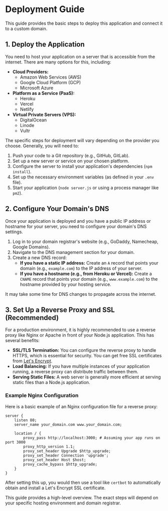 # Deployment Guide

This guide provides the basic steps to deploy this application and connect it to a custom domain.

## 1. Deploy the Application

You need to host your application on a server that is accessible from the internet. There are many options for this, including:

- **Cloud Providers:**
  - Amazon Web Services (AWS)
  - Google Cloud Platform (GCP)
  - Microsoft Azure
- **Platform as a Service (PaaS):**
  - Heroku
  - Vercel
  - Netlify
- **Virtual Private Servers (VPS):**
  - DigitalOcean
  - Linode
  - Vultr

The specific steps for deployment will vary depending on the provider you choose. Generally, you will need to:

1.  Push your code to a Git repository (e.g., GitHub, GitLab).
2.  Set up a new server or service on your chosen platform.
3.  Configure the server to install your application's dependencies (`npm install`).
4.  Set up the necessary environment variables (as defined in your `.env` file).
5.  Start your application (`node server.js` or using a process manager like `pm2`).

## 2. Configure Your Domain's DNS

Once your application is deployed and you have a public IP address or hostname for your server, you need to configure your domain's DNS settings.

1.  Log in to your domain registrar's website (e.g., GoDaddy, Namecheap, Google Domains).
2.  Navigate to the DNS management section for your domain.
3.  Create a new DNS record:
    - **If you have a static IP address:** Create an `A` record that points your domain (e.g., `example.com`) to the IP address of your server.
    - **If you have a hostname (e.g., from Heroku or Vercel):** Create a `CNAME` record that points your domain (e.g., `www.example.com`) to the hostname provided by your hosting service.

It may take some time for DNS changes to propagate across the internet.

## 3. Set Up a Reverse Proxy and SSL (Recommended)

For a production environment, it is highly recommended to use a reverse proxy like Nginx or Apache in front of your Node.js application. This has several benefits:

- **SSL/TLS Termination:** You can configure the reverse proxy to handle HTTPS, which is essential for security. You can get free SSL certificates from [Let's Encrypt](https://letsencrypt.org/).
- **Load Balancing:** If you have multiple instances of your application running, a reverse proxy can distribute traffic between them.
- **Serving Static Files:** A web server is generally more efficient at serving static files than a Node.js application.

### Example Nginx Configuration

Here is a basic example of an Nginx configuration file for a reverse proxy:

```nginx
server {
    listen 80;
    server_name your_domain.com www.your_domain.com;

    location / {
        proxy_pass http://localhost:3000; # Assuming your app runs on port 3000
        proxy_http_version 1.1;
        proxy_set_header Upgrade $http_upgrade;
        proxy_set_header Connection 'upgrade';
        proxy_set_header Host $host;
        proxy_cache_bypass $http_upgrade;
    }
}
```

After setting this up, you would then use a tool like `certbot` to automatically obtain and install a Let's Encrypt SSL certificate.

This guide provides a high-level overview. The exact steps will depend on your specific hosting environment and domain registrar.
